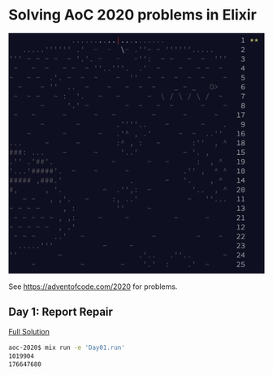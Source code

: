 
# Solving AoC 2020 problems in Elixir

![Logo](https://raw.githubusercontent.com/DrearyLisper/aoc-2020/main/images/logo.png)

See https://adventofcode.com/2020 for problems.

## Day 1: Report Repair

[Full Solution](https://github.com/DrearyLisper/aoc-2020/tree/main/lib/01/day01.ex)

``` bash
aoc-2020$ mix run -e 'Day01.run'
1019904
176647680
```